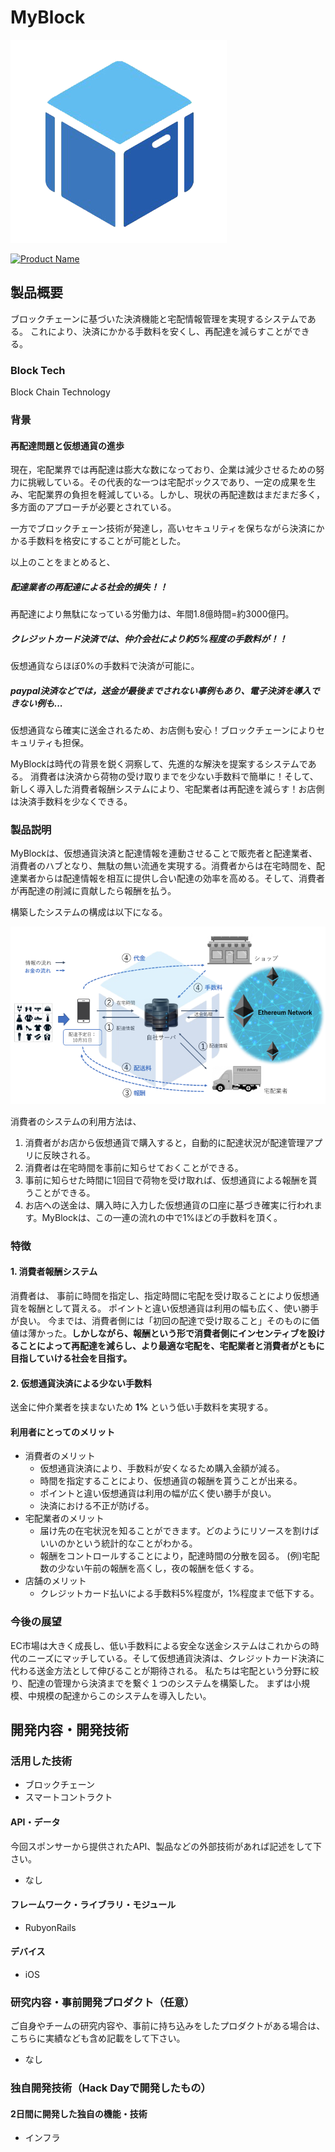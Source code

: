 # MyBlock
![icon](./img/IMG_0371.PNG)

[![Product Name](https://raw.github.com/GabLeRoux/WebMole/master/ressources/WebMole_Youtube_Video.png)](https://www.youtube.com/channel/UC4PtjOfZTbVp9DwtJv82Lzg)

## 製品概要

ブロックチェーンに基づいた決済機能と宅配情報管理を実現するシステムである。
これにより、決済にかかる手数料を安くし、再配達を減らすことができる。

### Block Tech
Block Chain Technology


### 背景

#### 再配達問題と仮想通貨の進歩
  現在，宅配業界では再配達は膨大な数になっており、企業は減少させるための努力に挑戦している。その代表的な一つは宅配ボックスであり、一定の成果を生み、宅配業界の負担を軽減している。しかし、現状の再配達数はまだまだ多く，多方面のアプローチが必要とされている。

  一方でブロックチェーン技術が発達し，高いセキュリティを保ちながら決済にかかる手数料を格安にすることが可能とした。

  以上のことをまとめると、

  ##### 配達業者の再配達による社会的損失！！
  再配達により無駄になっている労働力は、年間1.8億時間=約3000億円。

  ##### クレジットカード決済では、仲介会社により約5%程度の手数料が！！
  仮想通貨ならほぼ0%の手数料で決済が可能に。

  ##### paypal決済などでは，送金が最後までされない事例もあり、電子決済を導入できない例も...
  仮想通貨なら確実に送金されるため、お店側も安心！ブロックチェーンによりセキュリティも担保。


  MyBlockは時代の背景を鋭く洞察して、先進的な解決を提案するシステムである。
  消費者は決済から荷物の受け取りまでを少ない手数料で簡単に！そして、新しく導入した消費者報酬システムにより、宅配業者は再配達を減らす！お店側は決済手数料を少なくできる。



### 製品説明
MyBlockは、仮想通貨決済と配達情報を連動させることで販売者と配達業者、消費者のハブとなり、無駄の無い流通を実現する。消費者からは在宅時間を、配達業者からは配達情報を相互に提供し合い配達の効率を高める。そして、消費者が再配達の削減に貢献したら報酬を払う。

構築したシステムの構成は以下になる。

![system](./img/map.png)

消費者のシステムの利用方法は、
1. 消費者がお店から仮想通貨で購入すると，自動的に配達状況が配達管理アプリに反映される。
2. 消費者は在宅時間を事前に知らせておくことができる。
3. 事前に知らせた時間に1回目で荷物を受け取れば、仮想通貨による報酬を貰うことができる。
4. お店への送金は、購入時に入力した仮想通貨の口座に基づき確実に行われます。MyBlockは、この一連の流れの中で1%ほどの手数料を頂く。

### 特徴
#### 1. 消費者報酬システム
消費者は、 事前に時間を指定し、指定時間に宅配を受け取ることにより仮想通貨を報酬として貰える。
ポイントと違い仮想通貨は利用の幅も広く、使い勝手が良い。
今までは、消費者側には「初回の配達で受け取ること」そのものに価値は薄かった。**しかしながら、報酬という形で消費者側にインセンティブを設けることによって再配達を減らし、より最適な宅配を、宅配業者と消費者がともに目指していける社会を目指す。**

#### 2. 仮想通貨決済による少ない手数料
送金に仲介業者を挟まないため **1%** という低い手数料を実現する。


#### 利用者にとってのメリット
- 消費者のメリット
  - 仮想通貨決済により、手数料が安くなるため購入金額が減る。
  - 時間を指定することにより、仮想通貨の報酬を貰うことが出来る。
  - ポイントと違い仮想通貨は利用の幅が広く使い勝手が良い。
  - 決済における不正が防げる。
- 宅配業者のメリット
  - 届け先の在宅状況を知ることができます。どのようにリソースを割けばいいのかという統計的なことがわかる。
  - 報酬をコントロールすることにより，配達時間の分散を図る。
(例)宅配数の少ない午前の報酬を高くし，夜の報酬を低くする。
- 店舗のメリット
  - クレジットカード払いによる手数料5%程度が，1%程度まで低下する。


### 今後の展望
EC市場は大きく成長し、低い手数料による安全な送金システムはこれからの時代のニーズにマッチしている。そして仮想通貨決済は、クレジットカード決済に代わる送金方法として伸びることが期待される。
私たちは宅配という分野に絞り、配達の管理から決済までを繋ぐ１つのシステムを構築した。
まずは小規模、中規模の配達からこのシステムを導入したい。


## 開発内容・開発技術
### 活用した技術

* ブロックチェーン
* スマートコントラクト
#### API・データ
今回スポンサーから提供されたAPI、製品などの外部技術があれば記述をして下さい。

*  なし

#### フレームワーク・ライブラリ・モジュール
* RubyonRails

#### デバイス
* iOS

### 研究内容・事前開発プロダクト（任意）
ご自身やチームの研究内容や、事前に持ち込みをしたプロダクトがある場合は、こちらに実績なども含め記載をして下さい。

* なし


### 独自開発技術（Hack Dayで開発したもの）
#### 2日間に開発した独自の機能・技術
* インフラ
